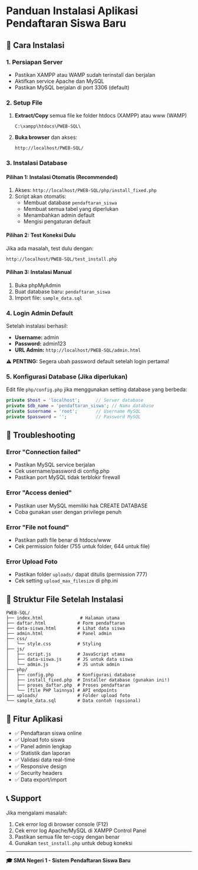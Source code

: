 # Panduan Instalasi Aplikasi Pendaftaran Siswa Baru

## 🚀 Cara Instalasi

### 1. Persiapan Server
- Pastikan XAMPP atau WAMP sudah terinstall dan berjalan
- Aktifkan service Apache dan MySQL
- Pastikan MySQL berjalan di port 3306 (default)

### 2. Setup File
1. **Extract/Copy** semua file ke folder htdocs (XAMPP) atau www (WAMP)
   ```
   C:\xampp\htdocs\PWEB-SQL\
   ```

2. **Buka browser** dan akses:
   ```
   http://localhost/PWEB-SQL/
   ```

### 3. Instalasi Database

#### Pilihan 1: Instalasi Otomatis (Recommended)
1. Akses: `http://localhost/PWEB-SQL/php/install_fixed.php`
2. Script akan otomatis:
   - Membuat database `pendaftaran_siswa`
   - Membuat semua tabel yang diperlukan
   - Menambahkan admin default
   - Mengisi pengaturan default

#### Pilihan 2: Test Koneksi Dulu
Jika ada masalah, test dulu dengan:
```
http://localhost/PWEB-SQL/test_install.php
```

#### Pilihan 3: Instalasi Manual
1. Buka phpMyAdmin
2. Buat database baru: `pendaftaran_siswa`
3. Import file: `sample_data.sql`

### 4. Login Admin Default
Setelah instalasi berhasil:
- **Username:** admin
- **Password:** admin123
- **URL Admin:** `http://localhost/PWEB-SQL/admin.html`

⚠️ **PENTING:** Segera ubah password default setelah login pertama!

### 5. Konfigurasi Database (Jika diperlukan)
Edit file `php/config.php` jika menggunakan setting database yang berbeda:
```php
private $host = 'localhost';      // Server database
private $db_name = 'pendaftaran_siswa'; // Nama database
private $username = 'root';       // Username MySQL
private $password = '';           // Password MySQL
```

## 🔧 Troubleshooting

### Error "Connection failed"
- Pastikan MySQL service berjalan
- Cek username/password di config.php
- Pastikan port MySQL tidak terblokir firewall

### Error "Access denied"
- Pastikan user MySQL memiliki hak CREATE DATABASE
- Coba gunakan user dengan privilege penuh

### Error "File not found"
- Pastikan path file benar di htdocs/www
- Cek permission folder (755 untuk folder, 644 untuk file)

### Error Upload Foto
- Pastikan folder `uploads/` dapat ditulis (permission 777)
- Cek setting `upload_max_filesize` di php.ini

## 📁 Struktur File Setelah Instalasi
```
PWEB-SQL/
├── index.html              # Halaman utama
├── daftar.html            # Form pendaftaran
├── data-siswa.html        # Lihat data siswa
├── admin.html             # Panel admin
├── css/
│   └── style.css          # Styling
├── js/
│   ├── script.js          # JavaScript utama
│   ├── data-siswa.js      # JS untuk data siswa
│   └── admin.js           # JS untuk admin
├── php/
│   ├── config.php         # Konfigurasi database
│   ├── install_fixed.php  # Installer database (gunakan ini!)
│   ├── proses_daftar.php  # Proses pendaftaran
│   └── [file PHP lainnya] # API endpoints
├── uploads/               # Folder upload foto
└── sample_data.sql        # Data contoh (opsional)
```

## 🌟 Fitur Aplikasi
- ✅ Pendaftaran siswa online
- ✅ Upload foto siswa
- ✅ Panel admin lengkap
- ✅ Statistik dan laporan
- ✅ Validasi data real-time
- ✅ Responsive design
- ✅ Security headers
- ✅ Data export/import

## 📞 Support
Jika mengalami masalah:
1. Cek error log di browser console (F12)
2. Cek error log Apache/MySQL di XAMPP Control Panel
3. Pastikan semua file ter-copy dengan benar
4. Gunakan `test_install.php` untuk debug koneksi

---
**🎓 SMA Negeri 1 - Sistem Pendaftaran Siswa Baru**
